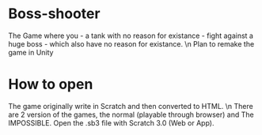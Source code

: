# Boss-shooter
The Game where you - a tank with no reason for existance - fight against a huge boss - which also have no reason for existance. \n
Plan to remake the game in Unity

# How to open
The game originally write in Scratch and then converted to HTML. \n
There are 2 version of the games, the normal (playable through browser) and The IMPOSSIBLE.
Open the .sb3 file with Scratch 3.0 (Web or App).
